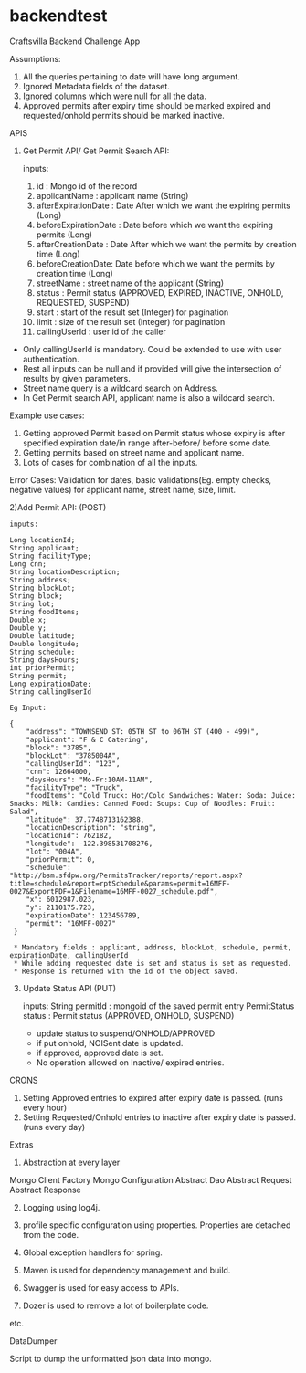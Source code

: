 # backendtest
Craftsvilla Backend Challenge App

Assumptions:

1) All the queries pertaining to date will have long argument.
2) Ignored Metadata fields of the dataset.
3) Ignored columns which were null for all the data.
4) Approved permits after expiry time should be marked expired and requested/onhold permits should be marked inactive. 

APIS

1) Get Permit API/ Get Permit Search API:
    
    inputs:  
     1) id : Mongo id of the record
	 2) applicantName : applicant name (String)
	 3) afterExpirationDate : Date After which we want the expiring permits (Long)
	 4) beforeExpirationDate : Date before which we want the expiring permits (Long)
	 5) afterCreationDate : Date After which we want the permits by creation time (Long)
	 6) beforeCreationDate: Date before which we want the permits by creation time (Long)
	 7) streetName : street name of the applicant (String)
	 8) status : Permit status (APPROVED, EXPIRED, INACTIVE, ONHOLD, REQUESTED, SUSPEND)
	 9) start : start of the result set (Integer) for pagination
	 10) limit : size of the result set (Integer) for pagination
	 11) callingUserId : user id of the caller
     
* Only callingUserId is mandatory. Could be extended to use with user authentication.
* Rest all inputs can be null and if provided will give the intersection of results by given parameters.
* Street name query is a wildcard search on Address.
* In Get Permit search API, applicant name is also a wildcard search.

Example use cases:
1) Getting approved Permit based on Permit status whose expiry is after specified expiration date/in range after-before/ before some date.
2) Getting permits based on street name and applicant name.
3) Lots of cases for combination of all the inputs.

Error Cases:
Validation for dates, basic validations(Eg. empty checks, negative values) for applicant name, street name, size, limit.

2)Add Permit API: (POST)

    inputs: 
    
    Long locationId;
    String applicant;
	String facilityType;
	Long cnn;
	String locationDescription;
	String address;
	String blockLot;
	String block;
	String lot;
	String foodItems;
	Double x;
	Double y;
	Double latitude;
	Double longitude;
	String schedule;
	String daysHours;
	int priorPermit;
	String permit;
	Long expirationDate;
    String callingUserId
    
    Eg Input:
    
    {
        "address": "TOWNSEND ST: 05TH ST to 06TH ST (400 - 499)",
        "applicant": "F & C Catering",
        "block": "3785",
        "blockLot": "3785004A",
        "callingUserId": "123",
        "cnn": 12664000,
        "daysHours": "Mo-Fr:10AM-11AM",
        "facilityType": "Truck",
        "foodItems": "Cold Truck: Hot/Cold Sandwiches: Water: Soda: Juice: Snacks: Milk: Candies: Canned Food: Soups: Cup of Noodles: Fruit: Salad",
        "latitude": 37.7748713162388,
        "locationDescription": "string",
        "locationId": 762182,
        "longitude": -122.398531708276,
        "lot": "004A",
        "priorPermit": 0,
        "schedule": "http://bsm.sfdpw.org/PermitsTracker/reports/report.aspx?title=schedule&report=rptSchedule&params=permit=16MFF-0027&ExportPDF=1&Filename=16MFF-0027_schedule.pdf",
        "x": 6012987.023,
        "y": 2110175.723,
        "expirationDate": 123456789,
        "permit": "16MFF-0027"
     }
     
     * Mandatory fields : applicant, address, blockLot, schedule, permit, expirationDate, callingUserId
     * While adding requested date is set and status is set as requested.
     * Response is returned with the id of the object saved.

3) Update Status API  (PUT)

    inputs:
    String permitId : mongoid of the saved permit entry
    PermitStatus status : Permit status (APPROVED, ONHOLD, SUSPEND)
    
    * update status to suspend/ONHOLD/APPROVED
    * if put onhold, NOISent date is updated.
    * if approved, approved date is set.
    * No operation allowed on Inactive/ expired entries.
    
CRONS

1) Setting Approved entries to expired after expiry date is passed. (runs every hour)
2) Setting Requested/Onhold entries to inactive after expiry date is passed. (runs every day)

Extras

1) Abstraction at every layer

Mongo Client Factory
Mongo Configuration
Abstract Dao
Abstract Request
Abstract Response

2) Logging using log4j.

3) profile specific configuration using properties. Properties are detached from the code.

4) Global exception handlers for spring. 

5) Maven is used for dependency management and build.
6) Swagger is used for easy access to APIs.
7) Dozer is used to remove a lot of boilerplate code.

etc.


DataDumper

Script to dump the unformatted json data into mongo.
